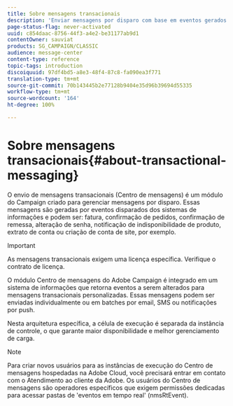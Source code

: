 ```yaml
---
title: Sobre mensagens transacionais
description: 'Enviar mensagens por disparo com base em eventos gerados a partir de sistemas de informação. '
page-status-flag: never-activated
uuid: c854daac-8756-44f3-a4e2-be31177ab9d1
contentOwner: sauviat
products: SG_CAMPAIGN/CLASSIC
audience: message-center
content-type: reference
topic-tags: introduction
discoiquuid: 97df4bd5-a8e3-48f4-87c8-fa090ea3f771
translation-type: tm+mt
source-git-commit: 70b143445b2e77128b9404e35d96b39694d55335
workflow-type: tm+mt
source-wordcount: '164'
ht-degree: 100%

---
```



# Sobre mensagens transacionais{#about-transactional-messaging}

O envio de mensagens transacionais (Centro de mensagens) é um módulo do Campaign criado para gerenciar mensagens por disparo. Essas mensagens são geradas por eventos disparados dos sistemas de informações e podem ser: fatura, confirmação de pedidos, confirmação de remessa, alteração de senha, notificação de indisponibilidade de produto, extrato de conta ou criação de conta de site, por exemplo.

>[!IMPORTANT]
>
>As mensagens transacionais exigem uma licença específica. Verifique o contrato de licença.

O módulo Centro de mensagens do Adobe Campaign é integrado em um sistema de informações que retorna eventos a serem alterados para mensagens transacionais personalizadas. Essas mensagens podem ser enviadas individualmente ou em batches por email, SMS ou notificações por push.

Nesta arquitetura específica, a célula de execução é separada da instância de controle, o que garante maior disponibilidade e melhor gerenciamento de carga.

>[!NOTE]
>
>Para criar novos usuários para as instâncias de execução do Centro de mensagens hospedadas na Adobe Cloud, você precisará entrar em contato com o Atendimento ao cliente da Adobe. Os usuários do Centro de mensagens são operadores específicos que exigem permissões dedicadas para acessar pastas de &#39;eventos em tempo real&#39; (nmsRtEvent).
